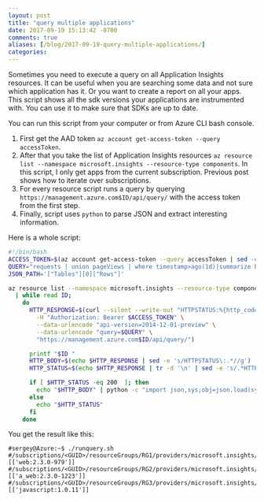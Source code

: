 ```yaml
---
layout: post
title: "query multiple applications"
date: 2017-09-19 15:13:42 -0700
comments: true
aliases: [/blog/2017-09-19-query-multiple-applications/]
categories: 
---
```

Sometimes you need to execute a query on all Application Insights resources. It can be useful when you are searching some data and not sure which application has it. Or you want to create a report on all your apps. This script shows all the sdk versions your applications are instrumented with. You can use it to make sure that SDKs are up to date.

You can run this script from your computer or from Azure CLI bash console.

1. First get the AAD token `az account get-access-token --query accessToken`. 
2. After that you take the list of Application Insights resources `az resource list --namespace microsoft.insights --resource-type components`. In this script, I only get apps from the current subscription. Previous post shows how to iterate over subscriptions.
3. For every resource script runs a query by querying `https://management.azure.com$ID/api/query/` with the access token from the first step.
4. Finally, script uses `python` to parse JSON and extract interesting information.

Here is a whole script:

``` bash
#!/bin/bash
ACCESS_TOKEN=$(az account get-access-token --query accessToken | sed -e 's/^"//' -e 's/"$//')
QUERY="requests | union pageViews | where timestamp>ago(1d)|summarize by sdkVersion"
JSON_PATH='["Tables"][0]["Rows"]'

az resource list --namespace microsoft.insights --resource-type components --query [*].[id] --out tsv \
  | while read ID; 
    do  
      HTTP_RESPONSE=$(curl --silent --write-out "HTTPSTATUS:%{http_code}" --get \
        -H "Authorization: Bearer $ACCESS_TOKEN" \
        --data-urlencode "api-version=2014-12-01-preview" \
        --data-urlencode "query=$QUERY" \
        "https://management.azure.com$ID/api/query/")

      printf "$ID " 
      HTTP_BODY=$(echo $HTTP_RESPONSE | sed -e 's/HTTPSTATUS\:.*//g')
      HTTP_STATUS=$(echo $HTTP_RESPONSE | tr -d '\n' | sed -e 's/.*HTTPSTATUS://')

      if [ $HTTP_STATUS -eq 200  ]; then
        echo "$HTTP_BODY" | python -c "import json,sys;obj=json.load(sys.stdin);print(obj$JSON_PATH)"
      else
        echo "$HTTP_STATUS"
      fi
    done
```

You get the result like this:

```
#sergey@Azure:~$ ./runquery.sh
#/subscriptions/<GUID>/resourceGroups/RG1/providers/microsoft.insights/components/webteststools [['web:2.3.0-979']]
#/subscriptions/<GUID>/resourceGroups/RG2/providers/microsoft.insights/components/myapp [['a_web:2.3.0-1223']]
#/subscriptions/<GUID>/resourceGroups/RG3/providers/microsoft.insights/components/apmtips [['javascript:1.0.11']]
```